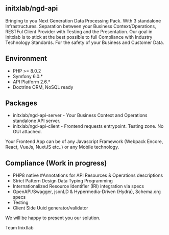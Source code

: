 
## initxlab/ngd-api
Bringing to you Next Generation Data Processing Pack. With 3 standalone Infrastructures. Separation between your Business Context/Operations, RESTFul Client Provider with Testing and the Presentation. Our goal in Initxlab is to stick at the best possible to full Compliance with Industry Technology Standards. For the safety of your Business and Customer Data.

## Environment
- PHP >= 8.0.2
- Symfony 6.0.*
- API Platform 2.6.*
- Doctrine ORM, NoSQL ready

## Packages
- initxlab/ngd-api-server - Your Business Context and Operations standalone API server.
- initxlab/ngd-api-client - Frontend requests entrypoint. Testing zone. No GUI attached. 

Your Frontend App can be of any Javascript Framework (Webpack Encore, React, VueJs, NuxtJS etc..) or any Mobile technology.

## Compliance (Work in progress)
- PHP8 native #Annotations for API Resources & Operations descriptions
- Strict Pattern Design Data Typing Programming
- Internationalized Resource Identifier (IRI) integration via specs
- OpenAPI/Swagger, jsonLD & Hypermedia-Driven (Hydra), Schema.org specs
- Testing
- Client Side Uuid generator/validator

We will be happy to present you our solution.

Team Inixtlab
